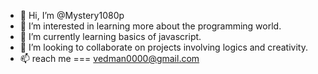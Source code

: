 - 👋 Hi, I’m @Mystery1080p
- 👀 I’m interested in learning more about the programming world.
- 🌱 I’m currently learning basics of javascript.
- 💞️ I’m looking to collaborate on projects involving logics and creativity.
- 📫 reach me === vedman0000@gmail.com

<!---
Mystery1080p/Mystery1080p is a ✨ special ✨ repository because its `README.md` (this file) appears on your GitHub profile.
You can click the Preview link to take a look at your changes.
--->
